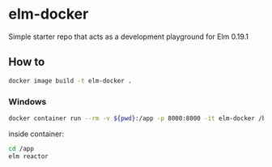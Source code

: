 # elm-docker
Simple starter repo that acts as a development playground for Elm 0.19.1

## How to
```bash
docker image build -t elm-docker .
```

### Windows
```bash
docker container run --rm -v ${pwd}:/app -p 8000:8000 -it elm-docker /bin/ash
```

inside container:
```bash
cd /app
elm reactor
```